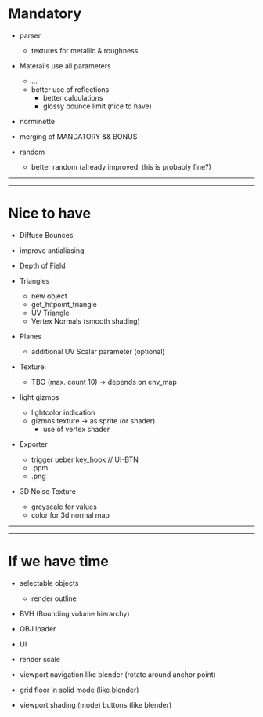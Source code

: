 # Mandatory

- parser
	- textures for metallic & roughness

- Materails use all parameters
	- …	
	- better use of reflections
		- better calculations
		- glossy bounce limit (nice to have)

- norminette

- merging of MANDATORY && BONUS

- random
	- better random (already improved. this is probably fine?)

---
---
# Nice to have

- Diffuse Bounces

- improve antialiasing

- Depth of Field

- Triangles
	- new object
	- get_hitpoint_triangle
	- UV Triangle
	- Vertex Normals (smooth shading)

- Planes
	- additional UV Scalar parameter (optional)

- Texture:
	- TBO (max. count 10) -> depends on env_map

- light gizmos
	- lightcolor indication
	- gizmos texture -> as sprite (or shader)
		- use of vertex shader

- Exporter
	- trigger ueber key_hook // UI-BTN
	- .ppm
	- .png

- 3D Noise Texture
  	- greyscale for values
  	- color for 3d normal map

---
---
# If we have time

- selectable objects
	- render outline

- BVH (Bounding volume hierarchy)

- OBJ loader

- UI

- render scale

- viewport navigation like blender (rotate around anchor point)

- grid floor in solid mode (like blender)

- viewport shading (mode) buttons (like blender)
